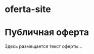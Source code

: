 # oferta-site
<!DOCTYPE html>
<html lang="ru">
<head>
    <meta charset="UTF-8">
    <meta name="viewport" content="width=device-width, initial-scale=1.0">
    <title>Оферта</title>
</head>
<body>
    <h1>Публичная оферта</h1>
    <p>Здесь размещается текст оферты...</p>
</body>
</html>